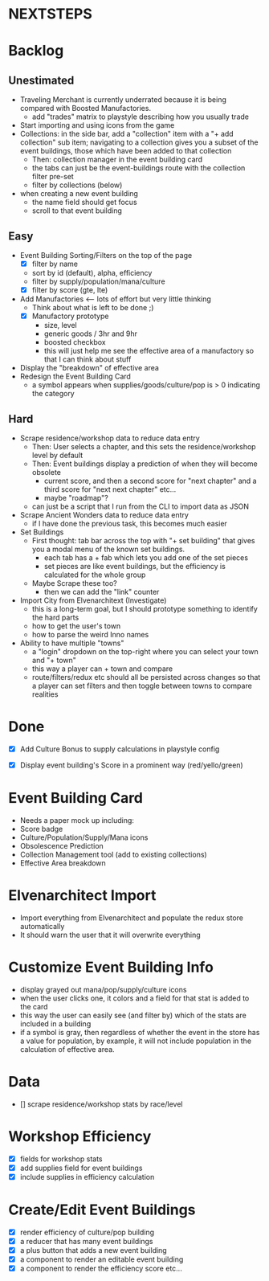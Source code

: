 NEXTSTEPS
=========

# Backlog

## Unestimated
 - Traveling Merchant is currently underrated because it is being compared with
   Boosted Manufactories.
   - add "trades" matrix to playstyle describing how you usually trade
 - Start importing and using icons from the game
 - Collections: in the side bar, add a "collection" item with a "+ add collection" sub item; navigating
   to a collection gives you a subset of the event buildings, those which have been added to that collection
   - Then: collection manager in the event building card
   - the tabs can just be the event-buildings route with the collection filter pre-set
   - filter by collections (below)
 - when creating a new event building
   - the name field should get focus
   - scroll to that event building

## Easy
 - Event Building Sorting/Filters on the top of the page
   - [x] filter by name
   - sort by id (default), alpha, efficiency
   - filter by supply/population/mana/culture
   - [x] filter by score (gte, lte)
 - Add Manufactories <-- lots of effort but very little thinking
   - Think about what is left to be done ;)
   - [x] Manufactory prototype
     - size, level
     - generic goods / 3hr and 9hr
     - boosted checkbox
     - this will just help me see the effective area of a manufactory
        so that I can think about stuff
 - Display the "breakdown" of effective area
 - Redesign the Event Building Card
   - a symbol appears when supplies/goods/culture/pop is > 0 indicating the category

## Hard
 - Scrape residence/workshop data to reduce data entry
   - Then: User selects a chapter, and this sets the residence/workshop level by default
   - Then: Event buildings display a prediction of when they will become obsolete
     - current score, and then a second score for "next chapter" and a third score for "next next chapter" etc...
     - maybe "roadmap"?
   - can just be a script that I run from the CLI to import data as JSON
 - Scrape Ancient Wonders data to reduce data entry
   - if I have done the previous task, this becomes much easier
 - Set Buildings
   - First thought: tab bar across the top with "+ set building" that gives you a modal menu of 
     the known set buildings.
     - each tab has a + fab which lets you add one of the set pieces
     - set pieces are like event buildings, but the efficiency is calculated for the whole group
   - Maybe Scrape these too?
     - then we can add the "link" counter
 - Import City from Elvenarchitext (Investigate)
   - this is a long-term goal, but I should prototype something to identify the hard parts
   - how to get the user's town
   - how to parse the weird Inno names
 - Ability to have multiple "towns" 
   - a "login" dropdown on the top-right where you can select your town and "+ town"
   - this way a player can + town and compare
   - route/filters/redux etc should all be persisted across changes so that a player can set filters
     and then toggle between towns to compare realities

# Done
 - [x] Add Culture Bonus to supply calculations in playstyle config
 - [x] Display event building's Score in a prominent way (red/yello/green)


# Event Building Card
 - Needs a paper mock up including:
 - Score badge
 - Culture/Population/Supply/Mana icons
 - Obsolescence Prediction
 - Collection Management tool (add to existing collections)
 - Effective Area breakdown

# Elvenarchitect Import
 - Import everything from Elvenarchitect and populate the redux store automatically
 - It should warn the user that it will overwrite everything

# Customize Event Building Info
 - display grayed out mana/pop/supply/culture icons
 - when the user clicks one, it colors and a field for that stat is added to the card
 - this way the user can easily see (and filter by) which of the stats are included in a building
 - if a symbol is gray, then regardless of whether the event in the store has a value for population,
   by example, it will not include population in the calculation of effective area.

# Data
 - [] scrape residence/workshop stats by race/level

# Workshop Efficiency
 - [x] fields for workshop stats
 - [x] add supplies field for event buildings
 - [x] include supplies in efficiency calculation

# Create/Edit Event Buildings
 - [x] render efficiency of culture/pop building
 - [x] a reducer that has many event buildings
 - [x] a plus button that adds a new event building
 - [x] a component to render an editable event building
 - [x] a component to render the efficiency score etc...
